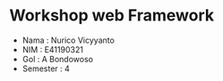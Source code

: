 # Workshop web Framework
- Nama : Nurico Vicyyanto
- NIM : E41190321
- Gol : A Bondowoso
- Semester : 4
